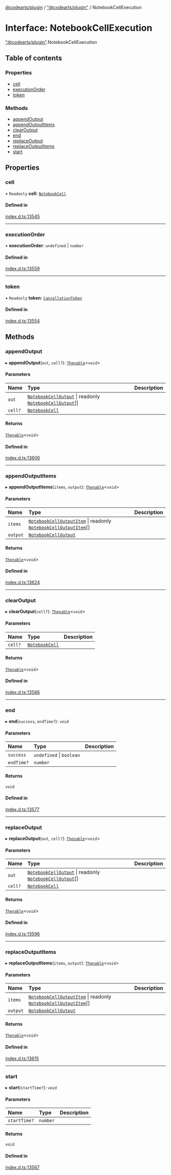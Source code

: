[@codearts/plugin](../README.md) / ["@codearts/plugin"](../modules/_codearts_plugin_.md) / NotebookCellExecution

# Interface: NotebookCellExecution

["@codearts/plugin"](../modules/_codearts_plugin_.md).NotebookCellExecution

## Table of contents

### Properties

- [cell](codearts_plugin_.NotebookCellExecution.md#cell)
- [executionOrder](codearts_plugin_.NotebookCellExecution.md#executionorder)
- [token](codearts_plugin_.NotebookCellExecution.md#token)

### Methods

- [appendOutput](codearts_plugin_.NotebookCellExecution.md#appendoutput)
- [appendOutputItems](codearts_plugin_.NotebookCellExecution.md#appendoutputitems)
- [clearOutput](codearts_plugin_.NotebookCellExecution.md#clearoutput)
- [end](codearts_plugin_.NotebookCellExecution.md#end)
- [replaceOutput](codearts_plugin_.NotebookCellExecution.md#replaceoutput)
- [replaceOutputItems](codearts_plugin_.NotebookCellExecution.md#replaceoutputitems)
- [start](codearts_plugin_.NotebookCellExecution.md#start)

## Properties

### cell

• `Readonly` **cell**: [`NotebookCell`](codearts_plugin_.NotebookCell.md)

#### Defined in

[index.d.ts:13545](https://github.com/huaweicloud/cloudide-plugin-api/blob/203b986/index.d.ts#L13545)

___

### executionOrder

• **executionOrder**: `undefined` \| `number`

#### Defined in

[index.d.ts:13559](https://github.com/huaweicloud/cloudide-plugin-api/blob/203b986/index.d.ts#L13559)

___

### token

• `Readonly` **token**: [`CancellationToken`](codearts_plugin_.CancellationToken.md)

#### Defined in

[index.d.ts:13554](https://github.com/huaweicloud/cloudide-plugin-api/blob/203b986/index.d.ts#L13554)

## Methods

### appendOutput

▸ **appendOutput**(`out`, `cell?`): [`Thenable`](Thenable.md)<`void`\>

#### Parameters

| Name | Type | Description |
| :------ | :------ | :------ |
| `out` | [`NotebookCellOutput`](../classes/codearts_plugin_.NotebookCellOutput.md) \| readonly [`NotebookCellOutput`](../classes/codearts_plugin_.NotebookCellOutput.md)[] |  |
| `cell?` | [`NotebookCell`](codearts_plugin_.NotebookCell.md) |  |

#### Returns

[`Thenable`](Thenable.md)<`void`\>

#### Defined in

[index.d.ts:13606](https://github.com/huaweicloud/cloudide-plugin-api/blob/203b986/index.d.ts#L13606)

___

### appendOutputItems

▸ **appendOutputItems**(`items`, `output`): [`Thenable`](Thenable.md)<`void`\>

#### Parameters

| Name | Type | Description |
| :------ | :------ | :------ |
| `items` | [`NotebookCellOutputItem`](../classes/codearts_plugin_.NotebookCellOutputItem.md) \| readonly [`NotebookCellOutputItem`](../classes/codearts_plugin_.NotebookCellOutputItem.md)[] |  |
| `output` | [`NotebookCellOutput`](../classes/codearts_plugin_.NotebookCellOutput.md) |  |

#### Returns

[`Thenable`](Thenable.md)<`void`\>

#### Defined in

[index.d.ts:13624](https://github.com/huaweicloud/cloudide-plugin-api/blob/203b986/index.d.ts#L13624)

___

### clearOutput

▸ **clearOutput**(`cell?`): [`Thenable`](Thenable.md)<`void`\>

#### Parameters

| Name | Type | Description |
| :------ | :------ | :------ |
| `cell?` | [`NotebookCell`](codearts_plugin_.NotebookCell.md) |  |

#### Returns

[`Thenable`](Thenable.md)<`void`\>

#### Defined in

[index.d.ts:13586](https://github.com/huaweicloud/cloudide-plugin-api/blob/203b986/index.d.ts#L13586)

___

### end

▸ **end**(`success`, `endTime?`): `void`

#### Parameters

| Name | Type | Description |
| :------ | :------ | :------ |
| `success` | `undefined` \| `boolean` |  |
| `endTime?` | `number` |  |

#### Returns

`void`

#### Defined in

[index.d.ts:13577](https://github.com/huaweicloud/cloudide-plugin-api/blob/203b986/index.d.ts#L13577)

___

### replaceOutput

▸ **replaceOutput**(`out`, `cell?`): [`Thenable`](Thenable.md)<`void`\>

#### Parameters

| Name | Type | Description |
| :------ | :------ | :------ |
| `out` | [`NotebookCellOutput`](../classes/codearts_plugin_.NotebookCellOutput.md) \| readonly [`NotebookCellOutput`](../classes/codearts_plugin_.NotebookCellOutput.md)[] |  |
| `cell?` | [`NotebookCell`](codearts_plugin_.NotebookCell.md) |  |

#### Returns

[`Thenable`](Thenable.md)<`void`\>

#### Defined in

[index.d.ts:13596](https://github.com/huaweicloud/cloudide-plugin-api/blob/203b986/index.d.ts#L13596)

___

### replaceOutputItems

▸ **replaceOutputItems**(`items`, `output`): [`Thenable`](Thenable.md)<`void`\>

#### Parameters

| Name | Type | Description |
| :------ | :------ | :------ |
| `items` | [`NotebookCellOutputItem`](../classes/codearts_plugin_.NotebookCellOutputItem.md) \| readonly [`NotebookCellOutputItem`](../classes/codearts_plugin_.NotebookCellOutputItem.md)[] |  |
| `output` | [`NotebookCellOutput`](../classes/codearts_plugin_.NotebookCellOutput.md) |  |

#### Returns

[`Thenable`](Thenable.md)<`void`\>

#### Defined in

[index.d.ts:13615](https://github.com/huaweicloud/cloudide-plugin-api/blob/203b986/index.d.ts#L13615)

___

### start

▸ **start**(`startTime?`): `void`

#### Parameters

| Name | Type | Description |
| :------ | :------ | :------ |
| `startTime?` | `number` |  |

#### Returns

`void`

#### Defined in

[index.d.ts:13567](https://github.com/huaweicloud/cloudide-plugin-api/blob/203b986/index.d.ts#L13567)
